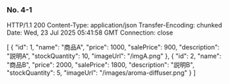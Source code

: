 ### No. 4-1

HTTP/1.1 200 
Content-Type: application/json
Transfer-Encoding: chunked
Date: Wed, 23 Jul 2025 05:41:58 GMT
Connection: close

[
  {
    "id": 1,
    "name": "商品A",
    "price": 1000,
    "salePrice": 900,
    "description": "説明A",
    "stockQuantity": 10,
    "imageUrl": "/imgA.png"
  },
  {
    "id": 2,
    "name": "商品B",
    "price": 2000,
    "salePrice": 1800,
    "description": "説明B",
    "stockQuantity": 5,
    "imageUrl": "/images/aroma-diffuser.png"
  }
]